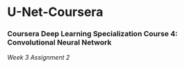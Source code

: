 # U-Net-Coursera

### Coursera Deep Learning Specialization Course 4: Convolutional Neural Network

_Week 3 Assignment 2_